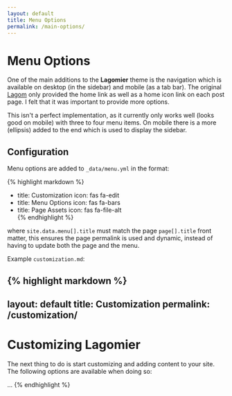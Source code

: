 ```yaml
---
layout: default
title: Menu Options
permalink: /main-options/
---
```


# Menu Options

One of the main additions to the **Lagomier** theme is the navigation which is available on desktop (in the sidebar) and mobile (as a tab bar).  The original [Lagom][lagom] only provided the home link as well as a home icon link on each post page.  I felt that it was important to provide more options.

This isn't a perfect implementation, as it currently only works well (looks good on mobile) with three to four menu items.  On mobile there is a more (ellipsis) added to the end which is used to display the sidebar.

## Configuration

Menu options are added to `_data/menu.yml` in the format:

{% highlight markdown %}
- title: Customization
  icon: fas fa-edit
- title: Menu Options
  icon: fas fa-bars
- title: Page Assets
  icon: fas fa-file-alt  
{% endhighlight %}

where `site.data.menu[].title` must match the page `page[].title` front matter, this ensures the page permalink is used and dynamic, instead of having to update both the page and the menu.

Example `customization.md`:

{% highlight markdown %}
---
layout: default
title: Customization
permalink: /customization/
---

# Customizing Lagomier

The next thing to do is start customizing and adding content to your site.  The following options are available when doing so:

...
{% endhighlight %}


[lagom]: https://github.com/swanson/lagom